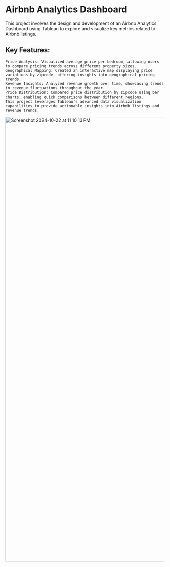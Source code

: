 # Airbnb Analytics Dashboard
This project involves the design and development of an Airbnb Analytics Dashboard using Tableau to explore and visualize key metrics related to Airbnb listings.

## Key Features:
    Price Analysis: Visualized average price per bedroom, allowing users to compare pricing trends across different property sizes.
    Geographical Mapping: Created an interactive map displaying price variations by zipcode, offering insights into geographical pricing trends.
    Revenue Insights: Analyzed revenue growth over time, showcasing trends in revenue fluctuations throughout the year.
    Price Distribution: Compared price distribution by zipcode using bar charts, enabling quick comparisons between different regions.
    This project leverages Tableau’s advanced data visualization capabilities to provide actionable insights into Airbnb listings and revenue trends.


<img width="1408" alt="Screenshot 2024-10-22 at 11 10 13 PM" src="https://github.com/user-attachments/assets/d4632b1c-761b-4b80-a30d-3a530da64b6d">
